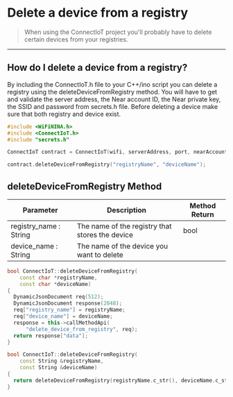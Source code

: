 # Delete a device from a registry

>When using the ConnectIoT project you'll probably have to delete certain devices from your registries.
---
## How do I delete a device from a registry?
By including the ConnectIoT.h file to your C++/ino script you can delete a registry using the deleteDeviceFromRegistry method. You will have to get and validate the server address, the Near account ID, the Near private key, the SSID and password from secrets.h file. Before deleting a device make sure that both registry and device exist.

```cpp
#include <WiFiNINA.h>
#include <ConnectIoT.h>
#include "secrets.h"

ConnectIoT contract = ConnectIoT(wifi, serverAddress, port, nearAccountId, nearPrivateKey);

contract.deleteDeviceFromRegistry("registryName", "deviceName");
```
## deleteDeviceFromRegistry Method
|Parameter                                     |Description|Method Return                                                        |                                                      
 ------------------------------------------ | ------ |--------------------------------------------------------------------------------------------------------------------------- |
| registry_name : String                  | The name of the registry that stores the device  |bool        
|device_name : String |                The name of the device you want to delete|

```cpp
bool ConnectIoT::deleteDeviceFromRegistry(
    const char *registryName,
    const char *deviceName)
{
  DynamicJsonDocument req(512);
  DynamicJsonDocument response(2048);
  req["registry_name"] = registryName;
  req["device_name"] = deviceName;
  response = this->callMethodApi(
      "delete_device_from_registry", req);
  return response["data"];
}

bool ConnectIoT::deleteDeviceFromRegistry(
    const String &registryName,
    const String &deviceName)
{
  return deleteDeviceFromRegistry(registryName.c_str(), deviceName.c_str());
}
```
